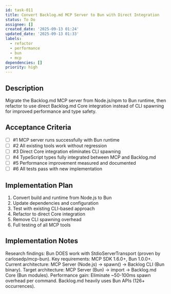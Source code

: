 ```yaml
---
id: task-011
title: Convert Backlog.md MCP Server to Bun with Direct Integration
status: To Do
assignee: []
created_date: '2025-09-13 01:24'
updated_date: '2025-09-13 01:33'
labels:
  - refactor
  - performance
  - bun
  - mcp
dependencies: []
priority: high
---
```


## Description

Migrate the Backlog.md MCP server from Node.js/npm to Bun runtime, then refactor to use direct Backlog.md Core integration instead of CLI spawning for improved performance and type safety.

## Acceptance Criteria
<!-- AC:BEGIN -->
- [ ] #1 MCP server runs successfully with Bun runtime
- [ ] #2 All existing tools work without regression
- [ ] #3 Direct Core integration eliminates CLI spawning
- [ ] #4 TypeScript types fully integrated between MCP and Backlog.md
- [ ] #5 Performance improvement measured and documented
- [ ] #6 All tests pass with new implementation
<!-- AC:END -->


## Implementation Plan

1. Convert build and runtime from Node.js to Bun
2. Update dependencies and configuration
3. Test with existing CLI-based approach
4. Refactor to direct Core integration
5. Remove CLI spawning overhead
6. Full testing of all MCP tools

## Implementation Notes

Research findings: Bun DOES work with StdioServerTransport (proven by carlosedp/mcp-bun). Key requirements: MCP SDK 1.6.0+, Bun 1.0.0+. Current architecture: MCP Server (Node.js) → spawn() → Backlog CLI (Bun binary). Target architecture: MCP Server (Bun) → import → Backlog.md Core (Bun modules). Performance gain: Eliminate ~50-100ms spawn overhead per command. Backlog.md heavily uses Bun APIs (126+ occurrences).
